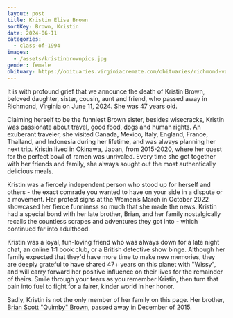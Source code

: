 ```yaml
---
layout: post
title: Kristin Elise Brown
sortKey: Brown, Kristin
date: 2024-06-11
categories:
  - class-of-1994
images:
  - /assets/kristinbrownpics.jpg
gender: female
obituary: https://obituaries.virginiacremate.com/obituaries/richmond-va/kristin-brown-11870454
---
```

It is with profound grief that we announce the death of Kristin Brown, beloved daughter, sister, cousin, aunt and friend, who passed away in Richmond, Virginia on June 11, 2024. She was 47 years old.

Claiming herself to be the funniest Brown sister, besides wisecracks, Kristin was passionate about travel, good food, dogs and human rights. An exuberant traveler, she visited Canada, Mexico, Italy, England, France, Thailand, and Indonesia during her lifetime, and was always planning her next trip. Kristin lived in Okinawa, Japan, from 2015-2020, where her quest for the perfect bowl of ramen was unrivaled. Every time she got together with her friends and family, she always sought out the most authentically delicious meals.

Kristin was a fiercely independent person who stood up for herself and others - the exact comrade you wanted to have on your side in a dispute or a movement. Her protest signs at the Women’s March in October 2022 showcased her fierce funniness so much that she made the news. Kristin had a special bond with her late brother, Brian, and her family nostalgically recalls the countless scrapes and adventures they got into - which continued far into adulthood.

Kristin was a loyal, fun-loving friend who was always down for a late night chat, an online 1:1 book club, or a British detective show binge. Although her family expected that they'd have more time to make new memories, they are deeply grateful to have shared 47+ years on this planet with "Wissy", and will carry forward her positive influence on their lives for the remainder of theirs. Smile through your tears as you remember Kristin, then turn that pain into fuel to fight for a fairer, kinder world in her honor.

Sadly, Kristin is not the only member of her family on this page. Her brother, [Brian Scott "Quimby" Brown](https://ihsmemorial.org/class-of-1996/brian-scott-brown/), passed away in December of 2015.